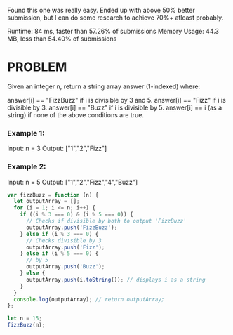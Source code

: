 Found this one was really easy. Ended up with above 50% better submission, but I can do some research to achieve 70%+ atleast probably.

Runtime: 84 ms, faster than 57.26% of submissions
Memory Usage: 44.3 MB, less than 54.40% of submissions

# PROBLEM

Given an integer n, return a string array answer (1-indexed) where:

answer[i] == "FizzBuzz" if i is divisible by 3 and 5.
answer[i] == "Fizz" if i is divisible by 3.
answer[i] == "Buzz" if i is divisible by 5.
answer[i] == i (as a string) if none of the above conditions are true.

### Example 1:

Input: n = 3
Output: ["1","2","Fizz"]

### Example 2:

Input: n = 5
Output: ["1","2","Fizz","4","Buzz"]

```javascript
var fizzBuzz = function (n) {
  let outputArray = [];
  for (i = 1; i <= n; i++) {
    if ((i % 3 === 0) & (i % 5 === 0)) {
      // Checks if divisible by both to output 'FizzBuzz'
      outputArray.push('FizzBuzz');
    } else if (i % 3 === 0) {
      // Checks divisible by 3
      outputArray.push('Fizz');
    } else if (i % 5 === 0) {
      // by 5
      outputArray.push('Buzz');
    } else {
      outputArray.push(i.toString()); // displays i as a string
    }
  }
  console.log(outputArray); // return outputArray;
};

let n = 15;
fizzBuzz(n);
```
